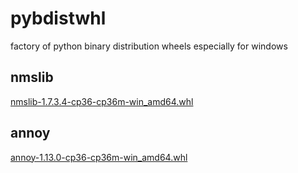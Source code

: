 # pybdistwhl
factory of python binary distribution wheels especially for windows

## nmslib
[nmslib-1.7.3.4-cp36-cp36m-win_amd64.whl](https://github.com/timedcy/pybdistwhl/raw/master/nmslib/nmslib-1.7.3.4-cp36-cp36m-win_amd64.whl) 

## annoy
[annoy-1.13.0-cp36-cp36m-win_amd64.whl](https://github.com/timedcy/pybdistwhl/raw/master/annoy/annoy-1.13.0-cp36-cp36m-win_amd64.whl) 



